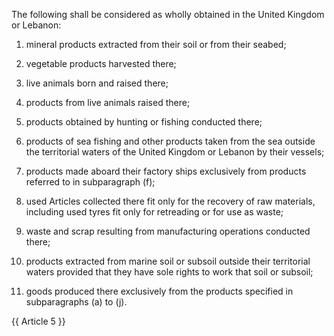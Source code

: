 The following shall be considered as wholly obtained in the United Kingdom or Lebanon:

1. mineral products extracted from their soil or from their seabed;

2. vegetable products harvested there;

3. live animals born and raised there;

4. products from live animals raised there;

5. products obtained by hunting or fishing conducted there;

6. products of sea fishing and other products taken from the sea outside the territorial waters of the United Kingdom or Lebanon by their vessels; 

7. products made aboard their factory ships exclusively from products referred to in subparagraph (f);

8. used Articles collected there fit only for the recovery of raw materials, including used tyres fit only for retreading or for use as waste;

9. waste and scrap resulting from manufacturing operations conducted there;

10. products extracted from marine soil or subsoil outside their territorial waters provided that they have sole rights to work that soil or subsoil;

11. goods produced there exclusively from the products specified in subparagraphs (a) to (j).

{{ Article 5 }}

